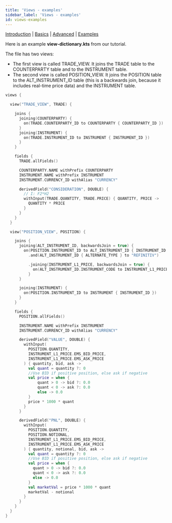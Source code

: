 ```yaml
---
title: 'Views - examples'
sidebar_label: 'Views - examples'
id: views-examples
---
```


[Introduction](/database/fields-tables-views/views/)  | [Basics](/database/fields-tables-views/views/views-basics/) |  [Advanced](/database/fields-tables-views/views/views-advanced/) | [Examples](/database/fields-tables-views/views/views-examples/) 

Here is an example **view-dictionary.kts** from our tutorial.

The file has two views:

* The first view is called TRADE_VIEW. It joins the TRADE table to the COUNTERPARTY table and to the INSTRUMENT table.
* The second view is called POSITION_VIEW. It joins the POSITION table to the ALT_INSTRUMENT_ID table (this is a backwards join, because it includes real-time price data) and the INSTRUMENT table.

```kotlin
views {

  view("TRADE_VIEW", TRADE) {

    joins {
      joining(COUNTERPARTY) {
        on(TRADE.COUNTERPARTY_ID to COUNTERPARTY { COUNTERPARTY_ID })
      }
      joining(INSTRUMENT) {
        on(TRADE.INSTRUMENT_ID to INSTRUMENT { INSTRUMENT_ID })
      }
    }

    fields {
      TRADE.allFields()

      COUNTERPARTY.NAME withPrefix COUNTERPARTY
      INSTRUMENT.NAME withPrefix INSTRUMENT
      INSTRUMENT.CURRENCY_ID withAlias "CURRENCY"

      derivedField("CONSIDERATION", DOUBLE) {
        // I: F2*H2
        withInput(TRADE.QUANTITY, TRADE.PRICE) { QUANTITY, PRICE ->
          QUANTITY * PRICE
        }
      }
    }
  }

  view("POSITION_VIEW", POSITION) {

    joins {
      joining(ALT_INSTRUMENT_ID, backwardsJoin = true) {
        on(POSITION.INSTRUMENT_ID to ALT_INSTRUMENT_ID { INSTRUMENT_ID })
          .and(ALT_INSTRUMENT_ID { ALTERNATE_TYPE } to "REFINITIV")

          .joining(INSTRUMENT_L1_PRICE, backwardsJoin = true) {
            on(ALT_INSTRUMENT_ID.INSTRUMENT_CODE to INSTRUMENT_L1_PRICE { INSTRUMENT_CODE })
          }
      }

      joining(INSTRUMENT) {
        on(POSITION.INSTRUMENT_ID to INSTRUMENT { INSTRUMENT_ID })
      }
    }

    fields {
      POSITION.allFields()

      INSTRUMENT.NAME withPrefix INSTRUMENT
      INSTRUMENT.CURRENCY_ID withAlias "CURRENCY"

      derivedField("VALUE", DOUBLE) {
        withInput(
          POSITION.QUANTITY,
          INSTRUMENT_L1_PRICE.EMS_BID_PRICE,
          INSTRUMENT_L1_PRICE.EMS_ASK_PRICE
        ) { quantity, bid, ask ->
          val quant = quantity ?: 0
          //Use BID if positive position, else ask if negative
          val price = when {
              quant > 0 -> bid ?: 0.0
              quant < 0 -> ask ?: 0.0
              else -> 0.0
          }
          price * 1000 * quant
        }
      }

      derivedField("PNL", DOUBLE) {
        withInput(
          POSITION.QUANTITY,
          POSITION.NOTIONAL,
          INSTRUMENT_L1_PRICE.EMS_BID_PRICE,
          INSTRUMENT_L1_PRICE.EMS_ASK_PRICE
        ) { quantity, notional, bid, ask ->
          val quant = quantity ?: 0
          //Use BID if positive position, else ask if negative
          val price = when {
            quant > 0 -> bid ?: 0.0
            quant < 0 -> ask ?: 0.0
            else -> 0.0
          }
          val marketVal = price * 1000 * quant
          marketVal - notional
        }
      }
    }
  }
}

```

